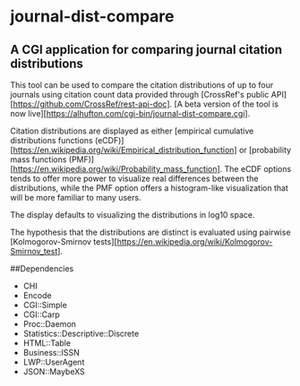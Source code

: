 # journal-dist-compare
## A CGI application for comparing journal citation distributions
This tool can be used to compare the citation distributions of up to four journals using citation count data provided through [CrossRef's public API][https://github.com/CrossRef/rest-api-doc]. [A beta version of the tool is now live][https://alhufton.com/cgi-bin/journal-dist-compare.cgi].

Citation distributions are displayed as either [empirical cumulative distributions functions (eCDF)][https://en.wikipedia.org/wiki/Empirical_distribution_function] or [probability mass functions (PMF)][https://en.wikipedia.org/wiki/Probability_mass_function]. The eCDF options tends to offer more power to visualize real differences between the distributions, while the PMF option offers a histogram-like visualization that will be more familiar to many users. 

The display defaults to visualizing the distributions in log10 space.  

The hypothesis that the distributions are distinct is evaluated using pairwise [Kolmogorov-Smirnov tests][https://en.wikipedia.org/wiki/Kolmogorov-Smirnov_test].

##Dependencies
- CHI
- Encode
- CGI::Simple
- CGI::Carp
- Proc::Daemon
- Statistics::Descriptive::Discrete
- HTML::Table
- Business::ISSN
- LWP::UserAgent
- JSON::MaybeXS


